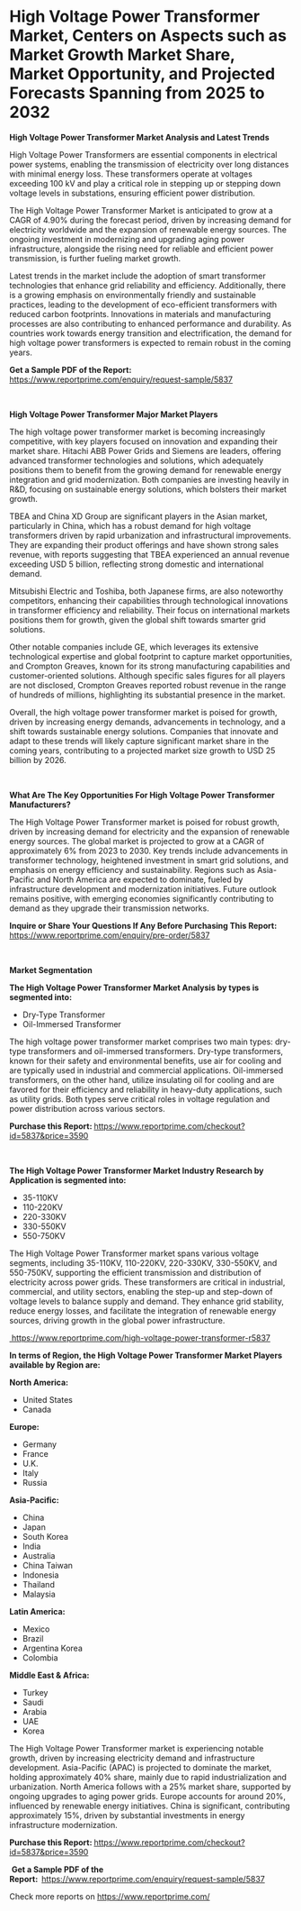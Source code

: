 <p><h1>High Voltage Power Transformer Market, Centers on Aspects such as Market Growth Market Share, Market Opportunity, and Projected Forecasts Spanning from 2025 to 2032</h1></p><p><strong>High Voltage Power Transformer Market Analysis and Latest Trends</strong></p>
<p><p>High Voltage Power Transformers are essential components in electrical power systems, enabling the transmission of electricity over long distances with minimal energy loss. These transformers operate at voltages exceeding 100 kV and play a critical role in stepping up or stepping down voltage levels in substations, ensuring efficient power distribution.</p><p>The High Voltage Power Transformer Market is anticipated to grow at a CAGR of 4.90% during the forecast period, driven by increasing demand for electricity worldwide and the expansion of renewable energy sources. The ongoing investment in modernizing and upgrading aging power infrastructure, alongside the rising need for reliable and efficient power transmission, is further fueling market growth.</p><p>Latest trends in the market include the adoption of smart transformer technologies that enhance grid reliability and efficiency. Additionally, there is a growing emphasis on environmentally friendly and sustainable practices, leading to the development of eco-efficient transformers with reduced carbon footprints. Innovations in materials and manufacturing processes are also contributing to enhanced performance and durability. As countries work towards energy transition and electrification, the demand for high voltage power transformers is expected to remain robust in the coming years.</p></p>
<p><strong>Get a Sample PDF of the Report:&nbsp;</strong> <a href="https://www.reportprime.com/enquiry/request-sample/5837?utm_campaign=2743&utm_medium=2&utm_source=Github&utm_content=ia&utm_term=19032025&utm_id=high-voltage-power-transformer">https://www.reportprime.com/enquiry/request-sample/5837</a></p>
<p>&nbsp;</p>
<p><strong>High Voltage Power Transformer Major Market Players</strong></p>
<p><p>The high voltage power transformer market is becoming increasingly competitive, with key players focused on innovation and expanding their market share. Hitachi ABB Power Grids and Siemens are leaders, offering advanced transformer technologies and solutions, which adequately positions them to benefit from the growing demand for renewable energy integration and grid modernization. Both companies are investing heavily in R&D, focusing on sustainable energy solutions, which bolsters their market growth.</p><p>TBEA and China XD Group are significant players in the Asian market, particularly in China, which has a robust demand for high voltage transformers driven by rapid urbanization and infrastructural improvements. They are expanding their product offerings and have shown strong sales revenue, with reports suggesting that TBEA experienced an annual revenue exceeding USD 5 billion, reflecting strong domestic and international demand.</p><p>Mitsubishi Electric and Toshiba, both Japanese firms, are also noteworthy competitors, enhancing their capabilities through technological innovations in transformer efficiency and reliability. Their focus on international markets positions them for growth, given the global shift towards smarter grid solutions.</p><p>Other notable companies include GE, which leverages its extensive technological expertise and global footprint to capture market opportunities, and Crompton Greaves, known for its strong manufacturing capabilities and customer-oriented solutions. Although specific sales figures for all players are not disclosed, Crompton Greaves reported robust revenue in the range of hundreds of millions, highlighting its substantial presence in the market.</p><p>Overall, the high voltage power transformer market is poised for growth, driven by increasing energy demands, advancements in technology, and a shift towards sustainable energy solutions. Companies that innovate and adapt to these trends will likely capture significant market share in the coming years, contributing to a projected market size growth to USD 25 billion by 2026.</p></p>
<p>&nbsp;</p>
<p><strong>What Are The Key Opportunities For High Voltage Power Transformer Manufacturers?</strong></p>
<p><p>The High Voltage Power Transformer market is poised for robust growth, driven by increasing demand for electricity and the expansion of renewable energy sources. The global market is projected to grow at a CAGR of approximately 6% from 2023 to 2030. Key trends include advancements in transformer technology, heightened investment in smart grid solutions, and emphasis on energy efficiency and sustainability. Regions such as Asia-Pacific and North America are expected to dominate, fueled by infrastructure development and modernization initiatives. Future outlook remains positive, with emerging economies significantly contributing to demand as they upgrade their transmission networks.</p></p>
<p><strong>Inquire or Share Your Questions If Any Before Purchasing This Report:</strong> <a href="https://www.reportprime.com/enquiry/pre-order/5837?utm_campaign=2743&utm_medium=2&utm_source=Github&utm_content=ia&utm_term=19032025&utm_id=high-voltage-power-transformer">https://www.reportprime.com/enquiry/pre-order/5837</a></p>
<p>&nbsp;</p>
<p><strong>Market Segmentation</strong></p>
<p><strong>The High Voltage Power Transformer Market Analysis by types is segmented into:</strong></p>
<p><ul><li>Dry-Type Transformer</li><li>Oil-Immersed Transformer</li></ul></p>
<p><p>The high voltage power transformer market comprises two main types: dry-type transformers and oil-immersed transformers. Dry-type transformers, known for their safety and environmental benefits, use air for cooling and are typically used in industrial and commercial applications. Oil-immersed transformers, on the other hand, utilize insulating oil for cooling and are favored for their efficiency and reliability in heavy-duty applications, such as utility grids. Both types serve critical roles in voltage regulation and power distribution across various sectors.</p></p>
<p><strong>Purchase this Report:&nbsp;</strong><a href="https://www.reportprime.com/checkout?id=5837&price=3590&utm_campaign=2743&utm_medium=2&utm_source=Github&utm_content=ia&utm_term=19032025&utm_id=high-voltage-power-transformer">https://www.reportprime.com/checkout?id=5837&price=3590</a></p>
<p>&nbsp;</p>
<p><strong>The High Voltage Power Transformer Market Industry Research by Application is segmented into:</strong></p>
<p><ul><li>35-110KV</li><li>110-220KV</li><li>220-330KV</li><li>330-550KV</li><li>550-750KV</li></ul></p>
<p><p>The High Voltage Power Transformer market spans various voltage segments, including 35-110KV, 110-220KV, 220-330KV, 330-550KV, and 550-750KV, supporting the efficient transmission and distribution of electricity across power grids. These transformers are critical in industrial, commercial, and utility sectors, enabling the step-up and step-down of voltage levels to balance supply and demand. They enhance grid stability, reduce energy losses, and facilitate the integration of renewable energy sources, driving growth in the global power infrastructure.</p></p>
<p><a href="https://www.reportprime.com/high-voltage-power-transformer-r5837?utm_campaign=2743&utm_medium=2&utm_source=Github&utm_content=ia&utm_term=19032025&utm_id=high-voltage-power-transformer">&nbsp;https://www.reportprime.com/high-voltage-power-transformer-r5837</a></p>
<p><strong>In terms of Region, the High Voltage Power Transformer Market Players available by Region are:</strong></p>
<p>
    <p> <strong> North America: </strong>
        <ul>
            <li>United States</li>
            <li>Canada</li>
        </ul>
        </p> 
    <p> <strong> Europe: </strong>
        <ul>
            <li>Germany</li>
            <li>France</li>
            <li>U.K.</li>
            <li>Italy</li>
            <li>Russia</li>
        </ul>
        </p> 
    <p> <strong> Asia-Pacific: </strong>
        <ul>
            <li>China</li>
            <li>Japan</li>
            <li>South Korea</li>
            <li>India</li>
            <li>Australia</li>
            <li>China Taiwan</li>
            <li>Indonesia</li>
            <li>Thailand</li>
            <li>Malaysia</li>
        </ul>
        </p> 
    <p> <strong> Latin America: </strong>
        <ul>
            <li>Mexico</li>
            <li>Brazil</li>
            <li>Argentina Korea</li>
            <li>Colombia</li>
        </ul>
        </p> 
    <p> <strong> Middle East & Africa: </strong>
        <ul>
            <li>Turkey</li>
            <li>Saudi</li>
            <li>Arabia</li>
            <li>UAE</li>
            <li>Korea</li>
        </ul>
    </p>
    </p>
<p><p>The High Voltage Power Transformer market is experiencing notable growth, driven by increasing electricity demand and infrastructure development. Asia-Pacific (APAC) is projected to dominate the market, holding approximately 40% share, mainly due to rapid industrialization and urbanization. North America follows with a 25% market share, supported by ongoing upgrades to aging power grids. Europe accounts for around 20%, influenced by renewable energy initiatives. China is significant, contributing approximately 15%, driven by substantial investments in energy infrastructure modernization.</p></p>
<p><strong>Purchase this Report: </strong><a href="https://www.reportprime.com/checkout?id=5837&price=3590&utm_campaign=2743&utm_medium=2&utm_source=Github&utm_content=ia&utm_term=19032025&utm_id=high-voltage-power-transformer">https://www.reportprime.com/checkout?id=5837&price=3590</a></p>
<p>&nbsp;<strong>Get a Sample PDF of the Report:&nbsp;&nbsp;</strong><a href="https://www.reportprime.com/enquiry/request-sample/5837?utm_campaign=2743&utm_medium=2&utm_source=Github&utm_content=ia&utm_term=19032025&utm_id=high-voltage-power-transformer">https://www.reportprime.com/enquiry/request-sample/5837</a></p>
<p><strong></strong></p>
<p>Check more reports on <a href="https://www.reportprime.com/?utm_campaign=2743&utm_medium=2&utm_source=Github&utm_content=ia&utm_term=19032025&utm_id=high-voltage-power-transformer">https://www.reportprime.com/</a></p>